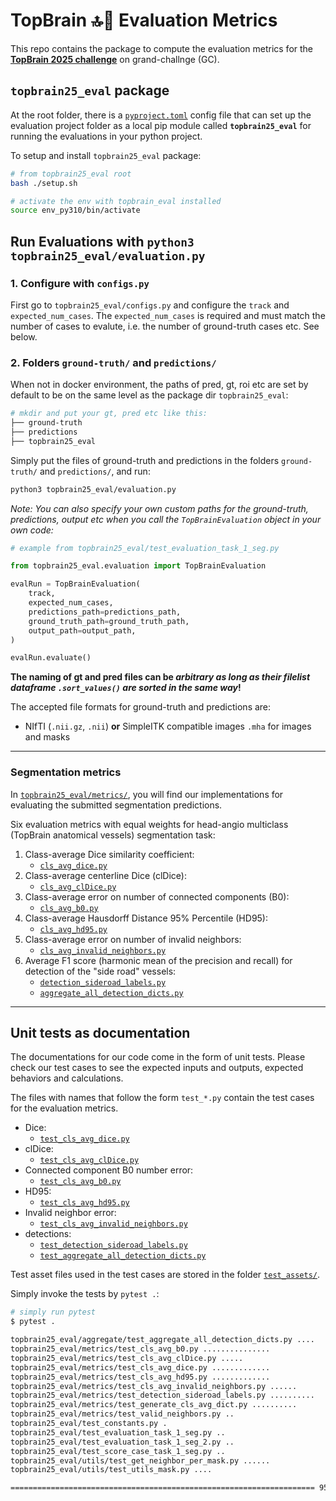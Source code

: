 # TopBrain 🔝🧠 Evaluation Metrics

This repo contains the package to compute the evaluation metrics for the [**TopBrain 2025 challenge**](https://topbrain2025.grand-challenge.org) on grand-challnge (GC).

## `topbrain25_eval` package

At the root folder, there is a [`pyproject.toml`](./pyproject.toml) config file that can set up the evaluation project folder
as a local pip module called **`topbrain25_eval`** for running the evaluations in your python project.

To setup and install `topbrain25_eval` package:

```sh
# from topbrain25_eval root
bash ./setup.sh

# activate the env with topbrain_eval installed
source env_py310/bin/activate
```

## Run Evaluations with `python3 topbrain25_eval/evaluation.py`

### 1. Configure with `configs.py`

First go to `topbrain25_eval/configs.py` and configure the `track` and `expected_num_cases`.
The `expected_num_cases` is required and must match the number of cases to evalute, i.e. the number of ground-truth cases etc.
See below.

### 2. Folders `ground-truth/` and `predictions/`

When not in docker environment, the paths of pred, gt, roi etc
are set by default to be on the same level as the package dir `topbrain25_eval`:

```sh
# mkdir and put your gt, pred etc like this:
├── ground-truth
├── predictions
├── topbrain25_eval
```

Simply put the files of ground-truth and predictions in the folders `ground-truth/` and `predictions/`,
and run:

```sh
python3 topbrain25_eval/evaluation.py
```

_Note: You can also specify your own custom paths for the ground-truth, predictions, output etc when you call the `TopBrainEvaluation` object in your own code:_

```py
# example from topbrain25_eval/test_evaluation_task_1_seg.py

from topbrain25_eval.evaluation import TopBrainEvaluation

evalRun = TopBrainEvaluation(
    track,
    expected_num_cases,
    predictions_path=predictions_path,
    ground_truth_path=ground_truth_path,
    output_path=output_path,
)

evalRun.evaluate()
```

**The naming of gt and pred files can be _arbitrary as long as their filelist dataframe `.sort_values()` are sorted in the same way_!**

The accepted file formats for ground-truth and predictions are:

- NIfTI (`.nii.gz`, `.nii`) **or** SimpleITK compatible images `.mha` for images and masks

---

### Segmentation metrics

In [`topbrain25_eval/metrics/`](./topbrain25_eval/metrics/), you will find our implementations for evaluating the submitted segmentation predictions.

Six evaluation metrics with equal weights for head-angio multiclass (TopBrain anatomical vessels) segmentation task:

1. Class-average Dice similarity coefficient:
    * [`cls_avg_dice.py`](./topbrain25_eval/metrics/cls_avg_dice.py)
2. Class-average centerline Dice (clDice):
    * [`cls_avg_clDice.py`](./topbrain25_eval/metrics/cls_avg_clDice.py)
3. Class-average error on number of connected components (B0):
    * [`cls_avg_b0.py`](./topbrain25_eval/metrics/cls_avg_b0.py)
4. Class-average Hausdorff Distance 95% Percentile (HD95):
    * [`cls_avg_hd95.py`](./topbrain25_eval/metrics/cls_avg_hd95.py)
5. Class-average error on number of invalid neighbors:
    * [`cls_avg_invalid_neighbors.py`](./topbrain25_eval/metrics/cls_avg_invalid_neighbors.py)
6. Average F1 score (harmonic mean of the precision and recall) for detection of the "side road" vessels:
    * [`detection_sideroad_labels.py`](./topbrain25_eval/metrics/detection_sideroad_labels.py)
    * [`aggregate_all_detection_dicts.py`](./topbrain25_eval/aggregate/aggregate_all_detection_dicts.py)

---

## Unit tests as documentation

The documentations for our code come in the form of unit tests.
Please check our test cases to see the expected inputs and outputs, expected behaviors and calculations.

The files with names that follow the form `test_*.py` contain the test cases for the evaluation metrics.

* Dice:
    * [`test_cls_avg_dice.py`](./topbrain25_eval/metrics/test_cls_avg_dice.py)
* clDice:
    * [`test_cls_avg_clDice.py`](./topbrain25_eval/metrics/test_cls_avg_clDice.py)
* Connected component B0 number error:
    * [`test_cls_avg_b0.py`](./topbrain25_eval/metrics/test_cls_avg_b0.py)
* HD95:
    * [`test_cls_avg_hd95.py`](./topbrain25_eval/metrics/test_cls_avg_hd95.py)
* Invalid neighbor error:
    * [`test_cls_avg_invalid_neighbors.py`](./topbrain25_eval/metrics/test_cls_avg_invalid_neighbors.py)
* detections:
    * [`test_detection_sideroad_labels.py`](./topbrain25_eval/metrics/test_detection_sideroad_labels.py)
    * [`test_aggregate_all_detection_dicts.py`](./topbrain25_eval/aggregate/test_aggregate_all_detection_dicts.py)

Test asset files used in the test cases are stored in the folder [`test_assets/`](./test_assets/).

Simply invoke the tests by `pytest .`:

```bash
# simply run pytest
$ pytest .

topbrain25_eval/aggregate/test_aggregate_all_detection_dicts.py ....                                                                                 [  4%]
topbrain25_eval/metrics/test_cls_avg_b0.py ...............                                                                                           [ 20%]
topbrain25_eval/metrics/test_cls_avg_clDice.py .....                                                                                                 [ 25%]
topbrain25_eval/metrics/test_cls_avg_dice.py .............                                                                                           [ 38%]
topbrain25_eval/metrics/test_cls_avg_hd95.py .............                                                                                           [ 52%]
topbrain25_eval/metrics/test_cls_avg_invalid_neighbors.py ......                                                                                     [ 58%]
topbrain25_eval/metrics/test_detection_sideroad_labels.py ..........                                                                                 [ 69%]
topbrain25_eval/metrics/test_generate_cls_avg_dict.py ..........                                                                                     [ 80%]
topbrain25_eval/metrics/test_valid_neighbors.py ..                                                                                                   [ 82%]
topbrain25_eval/test_constants.py .                                                                                                                  [ 83%]
topbrain25_eval/test_evaluation_task_1_seg.py ..                                                                                                     [ 85%]
topbrain25_eval/test_evaluation_task_1_seg_2.py ..                                                                                                   [ 87%]
topbrain25_eval/test_score_case_task_1_seg.py ..                                                                                                     [ 89%]
topbrain25_eval/utils/test_get_neighbor_per_mask.py ......                                                                                           [ 95%]
topbrain25_eval/utils/test_utils_mask.py ....                                                                                                        [100%]

==================================================================== 95 passed in 3.70s ====================================================================
```
